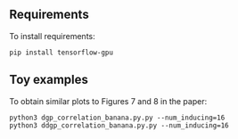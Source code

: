 


## Requirements

To install requirements:

```setup
pip install tensorflow-gpu
```
## Toy examples

To obtain similar plots to Figures 7 and 8 in the paper:

```
python3 dgp_correlation_banana.py.py --num_inducing=16
python3 ddgp_correlation_banana.py.py --num_inducing=16
```







